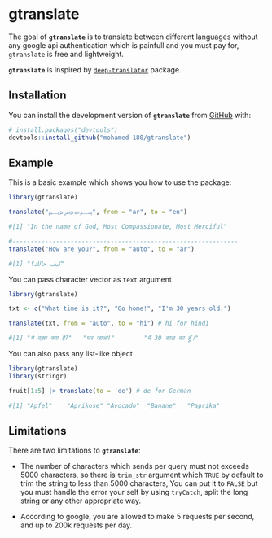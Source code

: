 # gtranslate

<!-- badges: start -->

<!-- badges: end -->

The goal of **`gtranslate`** is to translate between different languages without any google api authentication which is painfull and you must pay for, `gtranslate` is free and lightweight.

**`gtranslate`** is inspired by [`deep-translator`](https://github.com/nidhaloff/deep-translator) package.

## Installation

You can install the development version of **`gtranslate`** from [GitHub](https://github.com/) with:

``` r
# install.packages("devtools")
devtools::install_github("mohamed-180/gtranslate")
```

## Example

This is a basic example which shows you how to use the package:

``` r
library(gtranslate)

translate("﷽", from = "ar", to = "en")

#[1] "In the name of God, Most Compassionate, Most Merciful"

#--------------------------------------------------------------
translate("How are you?", from = "auto", to = "ar")

#[1] "كيف حالك؟"
```

You can pass character vector as `text` argument

``` r
library(gtranslate)

txt <- c("What time is it?", "Go home!", "I'm 30 years old.")

translate(txt, from = "auto", to = "hi") # hi for hindi

#[1] "ये वक़्त क्या है?"   "घर जाओ!"        "मैं 30 साल का हूँ।"
```

You can also pass any list-like object

``` r
library(gtranslate)
library(stringr)

fruit[1:5] |> translate(to = 'de') # de for German

#[1] "Apfel"    "Aprikose" "Avocado"  "Banane"   "Paprika"
```

## Limitations

There are two limitations to **`gtranslate`**:

- The number of characters which sends per query must not exceeds 5000 characters, so there is `trim_str` argument which
`TRUE` by default to trim the string to less than 5000 characters, You can put it to `FALSE` but you must handle the error your self by using `tryCatch`, split the long string or any other appropriate way.

- According to google, you are allowed to make 5 requests per second, and up to 200k requests per day.


